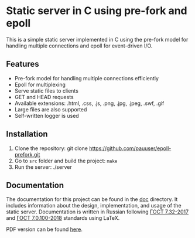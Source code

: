 # Static server in C using pre-fork and epoll

This is a simple static server implemented in C using the pre-fork model for handling multiple connections and epoll for event-driven I/O.

## Features
- Pre-fork model for handling multiple connections efficiently
- Epoll for multiplexing
- Serve static files to clients
- GET and HEAD requests
- Available extensions: .html, .css, .js, .png, .jpg, .jpeg, .swf, .gif
- Large files are also supported
- Self-written logger is used

## Installation
1. Clone the repository: git clone https://github.com/pauuser/epoll-prefork.git
2. Go to `src` folder and build the project: `make`
3. Run the server: ./server

## Documentation
The documentation for this project can be found in the [doc](./doc/) directory. It includes information about the design, implementation, and usage of the static server. Documentation is written in Russian following [ГОСТ 7.32-2017](https://cs.msu.ru/sites/cmc/files/docs/2021-11gost_7.32-2017.pdf) and [ГОСТ 7.0.100-2018](https://www.rsl.ru/photo/!_ORS/5-PROFESSIONALAM/7_sibid/%D0%93%D0%9E%D0%A1%D0%A2_%D0%A0_7_0_100_2018_1204.pdf) standards using LaTeX.

PDF version can be found [here](./doc/rpz/TeX/main.pdf).